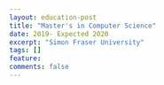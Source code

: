 ```yaml
---
layout: education-post
title: "Master's in Computer Science"
date: 2019- Expected 2020
excerpt: "Simon Fraser University"
tags: []
feature: 
comments: false
---
```

